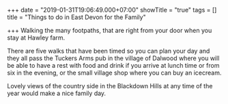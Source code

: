 +++
date = "2019-01-31T19:06:49.000+07:00"
showTitle = "true"
tags = []
title = "Things to do in East Devon for the Family"

+++
Walking the many footpaths, that are right from your door when you stay at Hawley farm.

There are five walks that have been  timed so you can plan your day and they all pass the Tuckers Arms pub in the village of Dalwood where you will be able to have a rest with food and drink if you arrive at lunch time or from six in the evening, or the small village shop where you can buy an icecream.

Lovely views of the country side in the Blackdown Hills at any time of the year would make a nice family day.